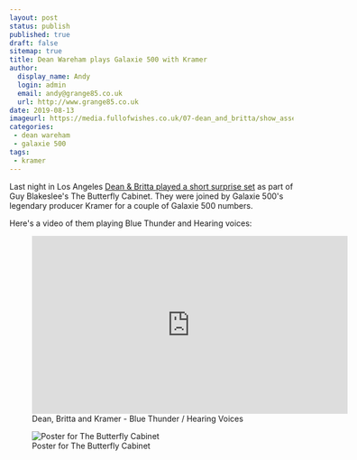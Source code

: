 ```yaml
---
layout: post
status: publish
published: true
draft: false
sitemap: true
title: Dean Wareham plays Galaxie 500 with Kramer
author:
  display_name: Andy
  login: admin
  email: andy@grange85.co.uk
  url: http://www.grange85.co.uk
date: 2019-08-13
imageurl: https://media.fullofwishes.co.uk/07-dean_and_britta/show_assets/2019-08-12/2019-08-12-dean-britta-butterfly-cabinet-poster.jpg
categories:
 - dean wareham
 - galaxie 500
tags:
 - kramer
---
```

Last night in Los Angeles <a href="/database/dean-and-britta/shows/2019/2019-08-12-dean-britta-zebulon-los-angeles-ca-usa/">Dean & Britta played a short surprise set</a> as part of Guy Blakeslee's The Butterfly Cabinet. They were joined by Galaxie 500's legendary producer Kramer for a couple of Galaxie 500 numbers.

Here's a video of them playing Blue Thunder and Hearing voices:

<figure class="caption aligncenter"><iframe width="560" height="315" src="https://www.youtube-nocookie.com/embed/9szCmIUrAew" frameborder="0" allowfullscreen></iframe><figcaption class="caption-text">Dean, Britta and Kramer - Blue Thunder / Hearing Voices</figcaption></figure>

<figure class="caption aligncenter"><img src="https://media.fullofwishes.co.uk/07-dean_and_britta/show_assets/2019-08-12/2019-08-12-dean-britta-butterfly-cabinet-poster.jpg" alt="Poster for The Butterfly Cabinet" /><figcaption class="caption-text">Poster for The Butterfly Cabinet</figcaption></figure>
